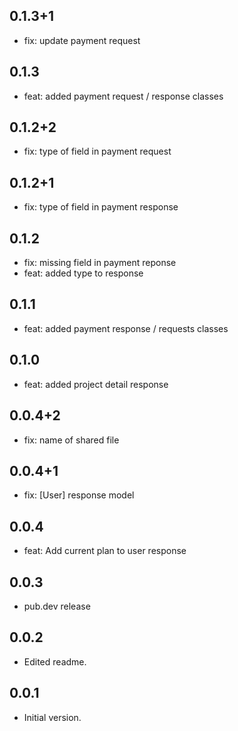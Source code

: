 ## 0.1.3+1
- fix: update payment request
## 0.1.3
- feat: added payment request / response classes
## 0.1.2+2
- fix: type of field in payment request
## 0.1.2+1
- fix: type of field in payment response
## 0.1.2
- fix: missing field in payment reponse
- feat: added type to response
## 0.1.1
- feat: added payment response / requests classes 
## 0.1.0
- feat: added project detail response 
## 0.0.4+2
- fix: name of shared file
## 0.0.4+1
- fix: [User] response model
## 0.0.4
- feat: Add current plan to user response

## 0.0.3
- pub.dev release

## 0.0.2
- Edited readme.

## 0.0.1
- Initial version.
